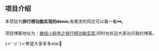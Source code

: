 ## 项目介绍

本项目为**排行榜功能实现的demo**,有需求的同志可以看一看🕶。



项目博客地址为：[微信小程序之排行榜功能实现](https://blog.csdn.net/booze_/article/details/127845646),同时也欢迎大家访问我的博客。



(☞ﾟヮﾟ)☞希望大家多多star🎇